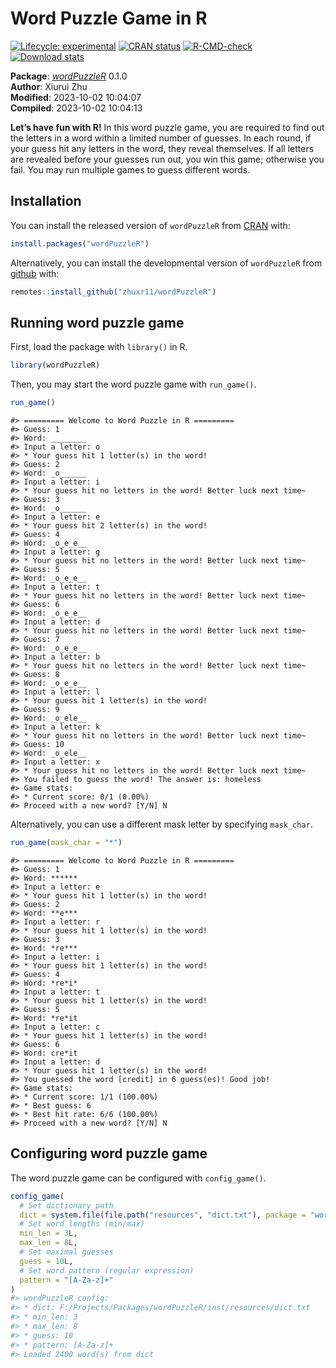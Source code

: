 
<!-- README.md is generated from README.Rmd. Please edit that file -->

# Word Puzzle Game in R

<!-- badges: start -->

[![Lifecycle:
experimental](https://img.shields.io/badge/lifecycle-experimental-orange.svg)](https://lifecycle.r-lib.org/articles/stages.html#experimental)
[![CRAN
status](https://www.r-pkg.org/badges/version/wordPuzzleR)](https://CRAN.R-project.org/package=wordPuzzleR)
[![R-CMD-check](https://github.com/zhuxr11/wordPuzzleR/workflows/R-CMD-check/badge.svg)](https://github.com/zhuxr11/wordPuzzleR/actions)
[![Download
stats](https://cranlogs.r-pkg.org/badges/grand-total/wordPuzzleR)](https://CRAN.R-project.org/package=wordPuzzleR)
<!-- badges: end -->

**Package**: [*wordPuzzleR*](https://github.com/zhuxr11/wordPuzzleR)
0.1.0<br /> **Author**: Xiurui Zhu<br /> **Modified**: 2023-10-02
10:04:07<br /> **Compiled**: 2023-10-02 10:04:13

**Let’s have fun with R!** In this word puzzle game, you are required to
find out the letters in a word within a limited number of guesses. In
each round, if your guess hit any letters in the word, they reveal
themselves. If all letters are revealed before your guesses run out, you
win this game; otherwise you fail. You may run multiple games to guess
different words.

## Installation

You can install the released version of `wordPuzzleR` from
[CRAN](https://cran.r-project.org/) with:

``` r
install.packages("wordPuzzleR")
```

Alternatively, you can install the developmental version of
`wordPuzzleR` from [github](https://github.com/) with:

``` r
remotes::install_github("zhuxr11/wordPuzzleR")
```

## Running word puzzle game

First, load the package with `library()` in R.

``` r
library(wordPuzzleR)
```

Then, you may start the word puzzle game with `run_game()`.

``` r
run_game()
```

    #> ========= Welcome to Word Puzzle in R =========
    #> Guess: 1
    #> Word: ________
    #> Input a letter: o
    #> * Your guess hit 1 letter(s) in the word!
    #> Guess: 2
    #> Word: _o______
    #> Input a letter: i
    #> * Your guess hit no letters in the word! Better luck next time~
    #> Guess: 3
    #> Word: _o______
    #> Input a letter: e
    #> * Your guess hit 2 letter(s) in the word!
    #> Guess: 4
    #> Word: _o_e_e__
    #> Input a letter: g
    #> * Your guess hit no letters in the word! Better luck next time~
    #> Guess: 5
    #> Word: _o_e_e__
    #> Input a letter: t
    #> * Your guess hit no letters in the word! Better luck next time~
    #> Guess: 6
    #> Word: _o_e_e__
    #> Input a letter: d
    #> * Your guess hit no letters in the word! Better luck next time~
    #> Guess: 7
    #> Word: _o_e_e__
    #> Input a letter: b
    #> * Your guess hit no letters in the word! Better luck next time~
    #> Guess: 8
    #> Word: _o_e_e__
    #> Input a letter: l
    #> * Your guess hit 1 letter(s) in the word!
    #> Guess: 9
    #> Word: _o_ele__
    #> Input a letter: k
    #> * Your guess hit no letters in the word! Better luck next time~
    #> Guess: 10
    #> Word: _o_ele__
    #> Input a letter: x
    #> * Your guess hit no letters in the word! Better luck next time~
    #> You failed to guess the word! The answer is: homeless
    #> Game stats:
    #> * Current score: 0/1 (0.00%)
    #> Proceed with a new word? [Y/N] N

Alternatively, you can use a different mask letter by specifying
`mask_char`.

``` r
run_game(mask_char = "*")
```

    #> ========= Welcome to Word Puzzle in R =========
    #> Guess: 1
    #> Word: ******
    #> Input a letter: e
    #> * Your guess hit 1 letter(s) in the word!
    #> Guess: 2
    #> Word: **e***
    #> Input a letter: r
    #> * Your guess hit 1 letter(s) in the word!
    #> Guess: 3
    #> Word: *re***
    #> Input a letter: i
    #> * Your guess hit 1 letter(s) in the word!
    #> Guess: 4
    #> Word: *re*i*
    #> Input a letter: t
    #> * Your guess hit 1 letter(s) in the word!
    #> Guess: 5
    #> Word: *re*it
    #> Input a letter: c
    #> * Your guess hit 1 letter(s) in the word!
    #> Guess: 6
    #> Word: cre*it
    #> Input a letter: d
    #> * Your guess hit 1 letter(s) in the word!
    #> You guessed the word [credit] in 6 guess(es)! Good job!
    #> Game stats:
    #> * Current score: 1/1 (100.00%)
    #> * Best guess: 6
    #> * Best hit rate: 6/6 (100.00%)
    #> Proceed with a new word? [Y/N] N

## Configuring word puzzle game

The word puzzle game can be configured with `config_game()`.

``` r
config_game(
  # Set dictionary path
  dict = system.file(file.path("resources", "dict.txt"), package = "wordPuzzleR"),
  # Set word lengths (min/max)
  min_len = 3L,
  max_len = 8L,
  # Set maximal guesses
  guess = 10L,
  # Set word pattern (regular expression)
  pattern = "[A-Za-z]+"
)
#> wordPuzzleR config:
#> * dict: F:/Projects/Packages/wordPuzzleR/inst/resources/dict.txt
#> * min_len: 3
#> * max_len: 8
#> * guess: 10
#> * pattern: [A-Za-z]+
#> Loaded 2400 word(s) from dict
```
